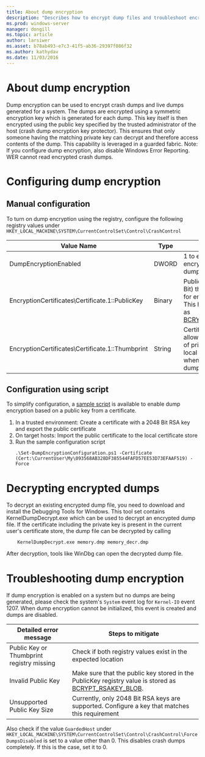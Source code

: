 ```yaml
---
title: About dump encryption
description: "Describes how to encrypt dump files and troubleshoot encryption."
ms.prod: windows-server
manager: dongill
ms.topic: article
author: larsiwer
ms.asset: b78ab493-e7c3-41f5-ab36-29397f086f32
ms.author: kathydav
ms.date: 11/03/2016
---
```


# About dump encryption
Dump encryption can be used to encrypt crash dumps and live dumps generated for a system. The dumps are encrypted using a symmetric encryption key which is generated for each dump. This key itself is then encrypted using the public key specified by the trusted administrator of the host (crash dump encryption key protector). This ensures that only someone having the matching private key can decrypt and therefore access contents of the dump. This capability is leveraged in a guarded fabric.
Note: If you configure dump encryption, also disable Windows Error Reporting. WER cannot read encrypted crash dumps.

# Configuring dump encryption
## Manual configuration
To turn on dump encryption using the registry, configure the following registry values under `HKEY_LOCAL_MACHINE\SYSTEM\CurrentControlSet\Control\CrashControl`

| Value Name | Type | Value |
| ---------- | ---- | ----- |
| DumpEncryptionEnabled | DWORD | 1 to enable dump encryption, 0 to disable dump encryption |
| EncryptionCertificates\Certificate.1::PublicKey | Binary | Public key (RSA, 2048 Bit) that should be used for encrypting dumps. This has to be formatted as [BCRYPT_RSAKEY_BLOB](https://msdn.microsoft.com/library/windows/desktop/aa375531(v=vs.85).aspx). |
| EncryptionCertificates\Certificate.1::Thumbprint | String | Certificate thumbprint to allow automatic lookup of private key in the local certificate store when decrypting a crash dump. |


## Configuration using script
To simplify configuration, a [sample script](https://github.com/Microsoft/Virtualization-Documentation/tree/live/hyperv-tools/DumpEncryption) is available to enable dump encryption based on a public key from a certificate.

1. In a trusted environment: Create a certificate with a 2048 Bit RSA key and export the public certificate
2. On target hosts: Import the public certificate to the local certificate store
3. Run the sample configuration script 
    ```
    .\Set-DumpEncryptionConfiguration.ps1 -Certificate (Cert:\CurrentUser\My\093568AB328DF385544FAFD57EE53D73EFAAF519) -Force
    ```

# Decrypting encrypted dumps
To decrypt an existing encrypted dump file, you need to download and install the Debugging Tools for Windows. This tool set contains KernelDumpDecrypt.exe which can be used to decrypt an encrypted dump file.
If the certificate including the private key is present in the current user's certificate store, the dump file can be decrypted by calling

```
    KernelDumpDecrypt.exe memory.dmp memory_decr.dmp
```
After decryption, tools like WinDbg can open the decrypted dump file.

# Troubleshooting dump encryption
If dump encryption is enabled on a system but no dumps are being generated, please check the system's `System` event log for `Kernel-IO` event 1207. When dump encryption cannot be initialized, this event is created and dumps are disabled.

| Detailed error message | Steps to mitigate |
| ---------------------- | ----------------- |
| Public Key or Thumbprint registry missing | Check if both registry values exist in the expected location |
| Invalid Public Key | Make sure that the public key stored in the PublicKey registry value is stored as [BCRYPT_RSAKEY_BLOB](https://msdn.microsoft.com/library/windows/desktop/aa375531(v=vs.85).aspx). |
| Unsupported Public Key Size | Currently, only 2048 Bit RSA keys are supported. Configure a key that matches this requirement |

Also check if the value `GuardedHost` under `HKEY_LOCAL_MACHINE\SYSTEM\CurrentControlSet\Control\CrashControl\ForceDumpsDisabled` is set to a value other than 0. This disables crash dumps completely. If this is the case, set it to 0.
